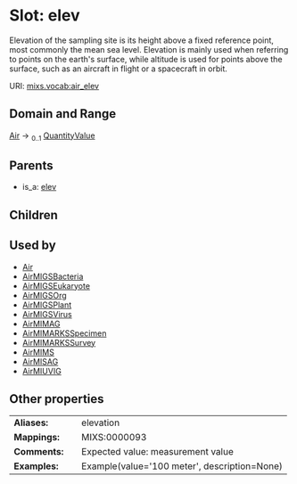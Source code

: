 
# Slot: elev


Elevation of the sampling site is its height above a fixed reference point, most commonly the mean sea level. Elevation is mainly used when referring to points on the earth's surface, while altitude is used for points above the surface, such as an aircraft in flight or a spacecraft in orbit.

URI: [mixs.vocab:air_elev](https://w3id.org/mixs/vocab/air_elev)


## Domain and Range

[Air](Air.md) &#8594;  <sub>0..1</sub> [QuantityValue](QuantityValue.md)

## Parents

 *  is_a: [elev](elev.md)

## Children


## Used by

 * [Air](Air.md)
 * [AirMIGSBacteria](AirMIGSBacteria.md)
 * [AirMIGSEukaryote](AirMIGSEukaryote.md)
 * [AirMIGSOrg](AirMIGSOrg.md)
 * [AirMIGSPlant](AirMIGSPlant.md)
 * [AirMIGSVirus](AirMIGSVirus.md)
 * [AirMIMAG](AirMIMAG.md)
 * [AirMIMARKSSpecimen](AirMIMARKSSpecimen.md)
 * [AirMIMARKSSurvey](AirMIMARKSSurvey.md)
 * [AirMIMS](AirMIMS.md)
 * [AirMISAG](AirMISAG.md)
 * [AirMIUVIG](AirMIUVIG.md)

## Other properties

|  |  |  |
| --- | --- | --- |
| **Aliases:** | | elevation |
| **Mappings:** | | MIXS:0000093 |
| **Comments:** | | Expected value: measurement value |
| **Examples:** | | Example(value='100 meter', description=None) |

